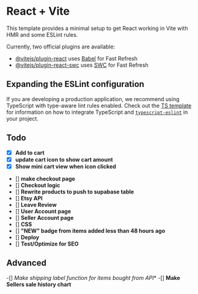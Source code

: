 # React + Vite

This template provides a minimal setup to get React working in Vite with HMR and some ESLint rules.

Currently, two official plugins are available:

- [@vitejs/plugin-react](https://github.com/vitejs/vite-plugin-react/blob/main/packages/plugin-react) uses [Babel](https://babeljs.io/) for Fast Refresh
- [@vitejs/plugin-react-swc](https://github.com/vitejs/vite-plugin-react/blob/main/packages/plugin-react-swc) uses [SWC](https://swc.rs/) for Fast Refresh

## Expanding the ESLint configuration

If you are developing a production application, we recommend using TypeScript with type-aware lint rules enabled. Check out the [TS template](https://github.com/vitejs/vite/tree/main/packages/create-vite/template-react-ts) for information on how to integrate TypeScript and [`typescript-eslint`](https://typescript-eslint.io) in your project.

## Todo
- [x] **Add to cart**
- [x] **update cart icon to show cart amount**
- [x] **Show mini cart view when icon clicked**
- [] **make checkout page**
- [] **Checkout logic**
- [] **Rewrite products to push to supabase table**
- [] **Etsy API**
- [] **Leave Review**
- [] **User Account page**
- [] **Seller Account page**
- [] **CSS**
- [] **"NEW" badge from items added less than 48 hours ago**
- [] **Deploy**
- [] **Test/Optimize for SEO**

## Advanced
-[] **Make shipping label function for items bought* from API**
-[] **Make Sellers sale history chart**

